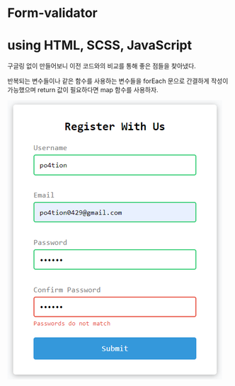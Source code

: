 # Form-validator

<h1>using HTML, SCSS, JavaScript</h1>

구글링 없이 만들어보니 이전 코드와의 비교를 통해 좋은 점들을 찾아냈다.

반복되는 변수들이나 같은 함수를 사용하는 변수들을 forEach 문으로 간결하게 작성이 가능했으며 return 값이 필요하다면 map 함수를 사용하자.

<img src="./images/img.png" />
